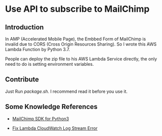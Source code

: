 # Use API to subscribe to MailChimp

## Introduction

In AMP (Accelerated Mobile Page), the Embbed Form of MailChimp is invalid due to CORS (Cross Origin Resources Sharing). So I wrote this AWS Lambda Function by Python 3.7.

People can deploy the zip file to his AWS Lambda Service directly, the only need to do is setting environment variables.

## Contribute

Just Run *package.sh*. I recommend read it before you use it.

## Some Knowledge References

* [MailChimp SDK for Python3](https://github.com/VingtCinq/python-mailchimp)

* [Fix Lambda CloudWatch Log Stream Error](https://aws.amazon.com/cn/premiumsupport/knowledge-center/lambda-cloudwatch-log-streams-error)
